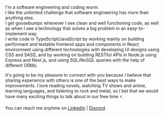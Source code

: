 I'm a software engineering and coding worm. <br />
I like the unlimited challenge that software engineering has more than anything else. <br />
I get goosebumps whenever I see clean and well functioning code, as well as when I see a technology that solves a big problem in an easy-to-implement way. <br />
I write code in TypeScript/JavaScript by working mainly on building performant and testable frontend apps and components in React environment using different technologies with developing UI designs using CSS and SASS, and by working on building RESTful APIs in Node.js using Express and Nest.js, and using SQL/NoSQL queries with the help of different ORMs.

It's going to be my pleasure to connect with you because I believe that sharing experience with others is one of the best ways to make improvements. I love reading novels, watching TV shows and anime, learning languages, and listening to rock and metal, so I bet that we would have many exciting things to talk about in our free time ⚡️.

You can reach me anytime on [LinkedIn](https://www.linkedin.com/in/mohammad-saadeh-993993a8/) | [Discord](https://www.discordapp.com/users/mohdasaadeh).

<!---
mohdasaadeh/mohdasaadeh is a ✨ special ✨ repository because its `README.md` (this file) appears on your GitHub profile.
You can click the Preview link to take a look at your changes.
--->
